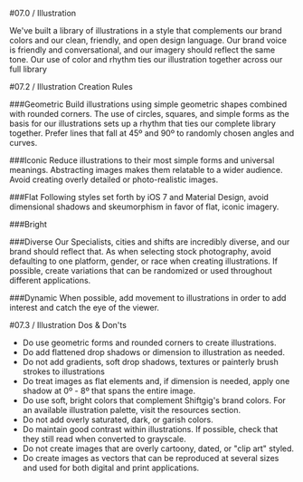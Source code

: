 #07.0 / Illustration

We've built a library of illustrations in a style that complements our brand colors and our clean, friendly, and open design language. Our brand voice is friendly and conversational, and our imagery should reflect the same tone. Our use of color and rhythm ties our illustration together across our full library

#07.2 / Illustration Creation Rules

###Geometric
Build illustrations using simple geometric shapes combined with rounded corners. The use of circles, squares, and simple forms as the basis for our illustrations sets up a rhythm that ties our complete library together. Prefer lines that fall at 45º and 90º to randomly chosen angles and curves.

###Iconic
Reduce illustrations to their most simple forms and universal meanings. Abstracting images makes them relatable to a wider audience. Avoid creating overly detailed or photo-realistic images.

###Flat
Following styles set forth by iOS 7 and Material Design, avoid dimensional shadows and skeumorphism in favor of flat, iconic imagery. 

###Bright

###Diverse
Our Specialists, cities and shifts are incredibly diverse, and our brand should reflect that. As when selecting stock photography, avoid defaulting to one platform, gender, or race when creating illustrations. If possible, create variations that can be randomized or used throughout different applications.

###Dynamic
When possible, add movement to illustrations in order to add interest and catch the eye of the viewer.

#07.3 / Illustration Dos & Don'ts

* Do use geometric forms and rounded corners to create illustrations.
* Do add flattened drop shadows or dimension to illustration as needed.
* Do not add gradients, soft drop shadows, textures or painterly brush strokes to illustrations
* Do treat images as flat elements and, if dimension is needed, apply one shadow at 0º - 8º that spans the entire image.
* Do use soft, bright colors that complement Shiftgig's brand colors. For an available illustration palette, visit the resources section.
* Do not add overly saturated, dark, or garish colors.
* Do maintain good contrast within illustrations. If possible, check that they still read when converted to grayscale.
* Do not create images that are overly cartoony, dated, or "clip art" styled.
* Do create images as vectors that can be reproduced at several sizes and used for both digital and print applications. 